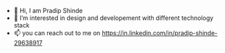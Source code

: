 - 👋 Hi, I am Pradip Shinde
- 👀 I’m interested in design and developement with different technology stack
- 📫 you can reach out to me on https://in.linkedin.com/in/pradip-shinde-29638917 

<!---
Shindepradip/Shindepradip is a ✨ special ✨ repository because its `README.md` (this file) appears on your GitHub profile.
You can click the Preview link to take a look at your changes.
--->

